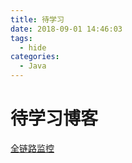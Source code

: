 ```yaml
---
title: 待学习
date: 2018-09-01 14:46:03
tags:
  - hide
categories:
  - Java
---
```


# 待学习博客

[全链路监控](https://juejin.im/post/5a7a9e0af265da4e914b46f1)
